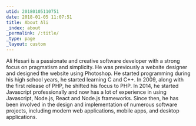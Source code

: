 ```yaml
---
utid: 20180105110751
date: 2018-01-05 11:07:51
title: About Ali
_index: about
_permalink: /:title/
_type: page
_layout: custom
---
```

Ali Hesari is a passionate and creative software developer with a strong focus on pragmatism and simplicity. He was previously a website designer and designed the website using Photoshop. He started programming during his high school years, he started learning C and C++. In 2009, along with the first release of PHP, he shifted his focus to PHP. In 2014, he started Javascript professionally and now has a lot of experience in using Javascript, Node.js, React and Node.js frameworks. Since then, he has been involved in the design and implementation of numerous software projects, including modern web applications, mobile apps, and desktop applications.
